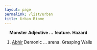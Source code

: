 ```yaml
---
layout: page
permalink: /list/urban
title: Urban Biome
---
```


&nbsp; &nbsp; <span class="a">**Monster**</span> <span class="b">**Adjective ...**</span> <span class="c">**feature.**</span>  <span class="d">**Hazard**</span>.

1. <span class="a">[Abhir](/monsters/abhir)</span> <span class="b">Demonic ...</span>  <span class="c">arena.</span> <span class="d">Grasping Walls</span>
